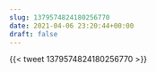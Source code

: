 ```yaml
---
slug: 1379574824180256770
date: 2021-04-06 23:20:44+00:00
draft: false
---
```


{{< tweet 1379574824180256770 >}}
